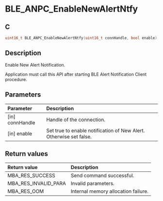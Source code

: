 # BLE_ANPC_EnableNewAlertNtfy

## C

```c
uint16_t BLE_ANPC_EnableNewAlertNtfy(uint16_t connHandle, bool enable);
```

## Description

Enable New Alert Notification.

Application must call this API after starting BLE Alert Notification Client procedure.

## Parameters

|Parameter|Description|
|:---|:---|
|\[in\] connHandle|Handle of the connection.|
|\[in\] enable|Set true to enable notification of New Alert. Otherwise set false.|

## Return values

|Return value|Description|
|:---|:---|
MBA_RES_SUCCESS|Send command successful.|
MBA_RES_INVALID_PARA|Invalid parameters.|
MBA_RES_OOM|Internal memory allocation failure.|
